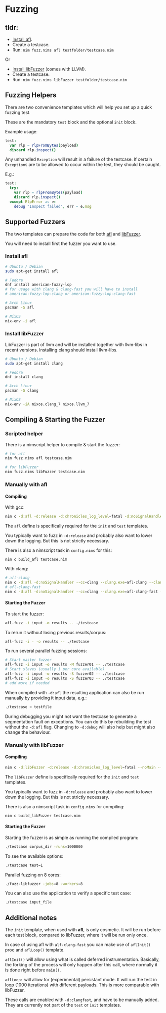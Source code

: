 # Fuzzing
## tldr:
* [Install afl](#Install-afl).
* Create a testcase.
* Run: `nim fuzz.nims afl testfolder/testcase.nim`

Or

* [Install libFuzzer](#Install-libFuzzer) (comes with LLVM).
* Create a testcase.
* Run: `nim fuzz.nims libFuzzer testfolder/testcase.nim`

## Fuzzing Helpers
There are two convenience templates which will help you set up a quick fuzzing
test.

These are the mandatory `test` block and the optional `init` block.

Example usage:
```nim
test:
  var rlp = rlpFromBytes(payload)
  discard rlp.inspect()
```

Any unhandled `Exception` will result in a failure of the testcase. If certain
`Exception`s are to be allowed to occur within the test, they should be caught.

E.g.:
```nim
test:
  try:
    var rlp = rlpFromBytes(payload)
    discard rlp.inspect()
  except RlpError as e:
    debug "Inspect failed", err = e.msg
```

## Supported Fuzzers
The two templates can prepare the code for both
[afl](http://lcamtuf.coredump.cx/afl/) and
[libFuzzer](http://llvm.org/docs/LibFuzzer.html).

You will need to install first the fuzzer you want to use.
### Install afl
```sh
# Ubuntu / Debian
sudo apt-get install afl

# Fedora
dnf install american-fuzzy-lop
# for usage with clang & clang-fast you will have to install
# american-fuzzy-lop-clang or american-fuzzy-lop-clang-fast

# Arch Linux
pacman -S afl

# NixOS
nix-env -i afl

```

### Install libFuzzer

LibFuzzer is part of llvm and will be installed together with llvm-libs in
recent versions. Installing clang should install llvm-libs.
```sh
# Ubuntu / Debian
sudo apt-get install clang

# Fedora
dnf install clang

# Arch Linux
pacman -S clang

# NixOS
nix-env -iA nixos.clang_7 nixos.llvm_7
```

## Compiling & Starting the Fuzzer
### Scripted helper
There is a nimscript helper to compile & start the fuzzer:
```sh
# for afl
nim fuzz.nims afl testcase.nim

# for libFuzzer
nim fuzz.nims libFuzzer testcase.nim
```
### Manually with afl
#### Compiling
With gcc:
```sh
nim c -d:afl -d:release -d:chronicles_log_level=fatal -d:noSignalHandler --cc=gcc --gcc.exe=afl-gcc --gcc.linkerexe=afl-gcc testcase.nim
```
The `afl` define is specifically required for the `init` and `test`
templates.

You typically want to fuzz in `-d:release` and probably also want to lower down
the logging. But this is not strictly necessary.

There is also a nimscript task in `config.nims` for this:
```
nim c build_afl testcase.nim
```

With clang:
```sh
# afl-clang
nim c -d:afl -d:noSignalHandler --cc=clang --clang.exe=afl-clang --clang.linkerexe=afl-clang ftestcase.nim
# afl-clang-fast
nim c -d:afl -d:noSignalHandler --cc=clang --clang.exe=afl-clang-fast --clang.linkerexe=afl-clang-fast testcase.nim
```

#### Starting the Fuzzer

To start the fuzzer:
```sh
afl-fuzz -i input -o results -- ./testcase
```

To rerun it without losing previous results/corpus:
```sh
afl-fuzz -i - -o results -- ./testcase
```

To run several parallel fuzzing sessions:
```sh
# Start master fuzzer
afl-fuzz -i input -o results -M fuzzer01 -- ./testcase
# Start slaves (usually 1 per core available)
afl-fuzz -i input -o results -S fuzzer02 -- ./testcase
afl-fuzz -i input -o results -S fuzzer03 -- ./testcase
# add more if needed
```

When compiled with `-d:afl` the resulting application can also be run
manually by providing it input data, e.g.:
```sh
./testcase < testfile
```

During debugging you might not want the testcase to generate a segmentation
fault on exceptions. You can do this by rebuilding the test without the `-d:afl`
flag. Changing to `-d:debug` will also help but might also change the
behaviour.

### Manually with libFuzzer
#### Compiling
```sh
nim c -d:libFuzzer -d:release -d:chronicles_log_level=fatal --noMain --cc=clang --passC="-fsanitize=fuzzer" --passL="-fsanitize=fuzzer" testcase.nim
```

The `libFuzzer` define is specifically required for the `init` and `test`
templates.

You typically want to fuzz in `-d:release` and probably also want to lower down
the logging. But this is not strictly necessary.

There is also a nimscript task in `config.nims` for compiling:
```
nim c build_libFuzzer testcase.nim
```

#### Starting the Fuzzer
Starting the fuzzer is as simple as running the compiled program:
```sh
./testcase corpus_dir -runs=1000000
```

To see the available options:
```sh
./testcase test=1
```

Parallel fuzzing on 8 cores:
```sh
./fuzz-libfuzzer -jobs=8 -workers=8
```

You can also use the application to verify a specific test case:
```sh
./testcase input_file
```

## Additional notes
The `init` template, when used with **afl**, is only cosmetic. It will be
run before each test block, compared to libFuzzer, where it will be run only
once.

In case of using afl with `alf-clang-fast` you can make use of `aflInit()` proc
and `aflLoop()` template.

`aflInit()` will allow using what is called deferred instrumentation. Basically,
the forking of the process will only happen after this call, where normally it
is done right before `main()`.

`aflLoop:` will allow for (experimental) persistant mode. It will run the test
in loop (1000 iterations) with different payloads. This is more comparable with
libFuzzer.

These calls are enabled with `-d:clangfast`, and have to be manually added.
They are currently not part of the `test` or `init` templates.
